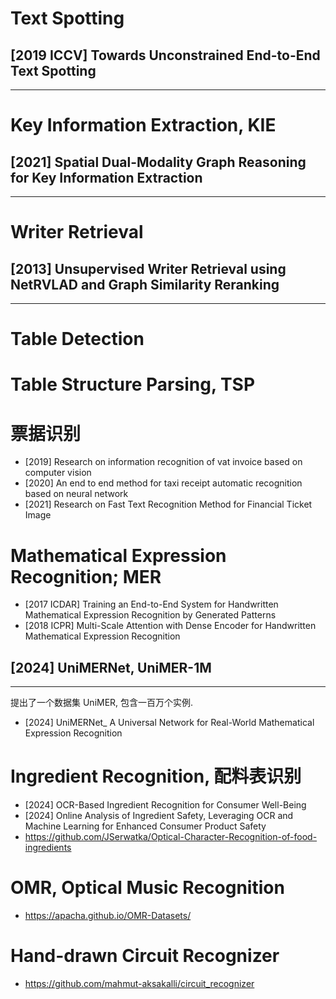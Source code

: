 # Text Spotting

## [2019 ICCV] Towards Unconstrained End-to-End Text Spotting
----

# Key Information Extraction, KIE

## [2021] Spatial Dual-Modality Graph Reasoning for Key Information Extraction
---

# Writer Retrieval

## [2013] Unsupervised Writer Retrieval using NetRVLAD and Graph Similarity Reranking
----

# Table Detection 

# Table Structure Parsing, TSP

# 票据识别
- [2019] Research on information recognition of vat invoice based on computer vision
- [2020] An end to end method for taxi receipt automatic recognition based on neural network
- [2021] Research on Fast Text Recognition Method for Financial Ticket Image


# Mathematical Expression Recognition; MER

- [2017 ICDAR] Training an End-to-End System for Handwritten Mathematical Expression Recognition by Generated Patterns
- [2018 ICPR] Multi-Scale Attention with Dense Encoder for Handwritten Mathematical Expression Recognition

## [2024] UniMERNet, UniMER-1M
---
提出了一个数据集 UniMER, 包含一百万个实例.

- [2024] UniMERNet_ A Universal Network for Real-World Mathematical Expression Recognition


# Ingredient Recognition, 配料表识别

- [2024] OCR-Based Ingredient Recognition for Consumer Well-Being
- [2024] Online Analysis of Ingredient Safety, Leveraging OCR and Machine Learning for Enhanced Consumer Product Safety
- https://github.com/JSerwatka/Optical-Character-Recognition-of-food-ingredients

# OMR, Optical Music Recognition
- https://apacha.github.io/OMR-Datasets/

# Hand-drawn Circuit Recognizer
- https://github.com/mahmut-aksakalli/circuit_recognizer

